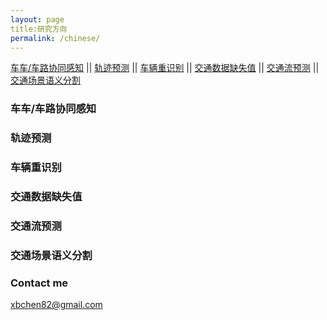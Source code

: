 ```yaml
---
layout: page
title:研究方向 
permalink: /chinese/
---
```


[车车/车路协同感知](#车车/车路协同感知)  ||  [轨迹预测](#轨迹预测)  ||  [车辆重识别](#车辆重识别)  ||  [交通数据缺失值](#交通数据缺失值)  ||  [交通流预测](#交通流预测)
  ||  [交通场景语义分割](#交通场景语义分割)


### 车车/车路协同感知

### 轨迹预测

### 车辆重识别

### 交通数据缺失值

### 交通流预测

### 交通场景语义分割


### Contact me

[xbchen82@gmail.com](mailto:xbchen82@gmail.com)